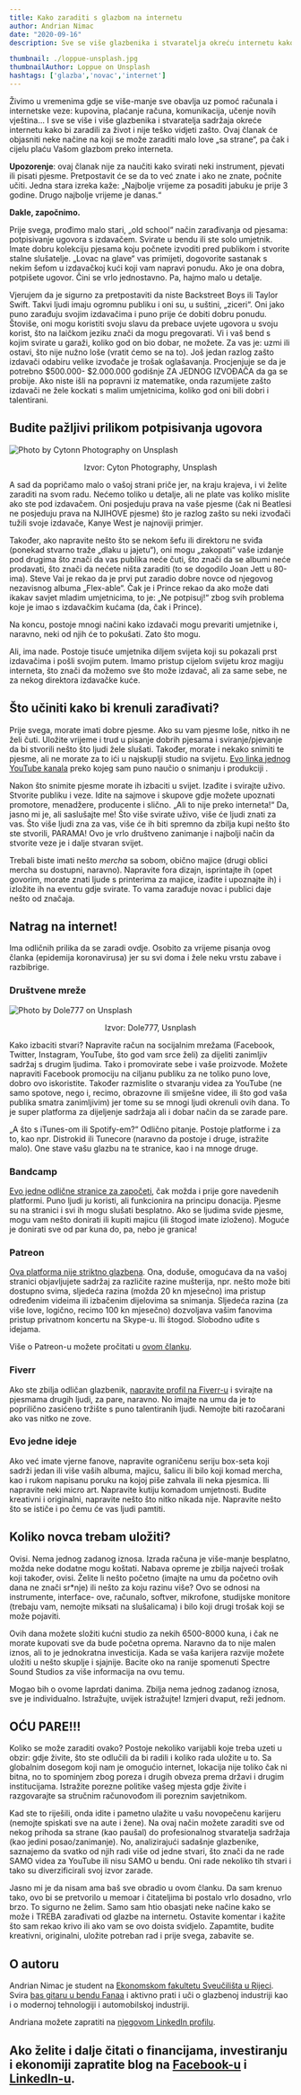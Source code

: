 ```yaml
---
title: Kako zaraditi s glazbom na internetu
author: Andrian Nimac
date: "2020-09-16"
description: Sve se više glazbenika i stvaratelja okreću internetu kako bi zaraditi novac za život. Ovaj članak će objasniti neke načine na koji se može zaraditi malo love „sa strane“, pa čak i cijelu plaću Vašom glazbom preko interneta.

thumbnail: ./loppue-unsplash.jpg
thumbnailAuthor: Loppue on Unsplash
hashtags: ['glazba','novac','internet']
---
```


Živimo u vremenima gdje se više-manje sve obavlja uz pomoć računala i internetske veze: kupovina, plaćanje računa, komunikacija, učenje novih vještina... I sve se više i više glazbenika i stvaratelja sadržaja okreće internetu kako bi zaradili za život i nije teško vidjeti zašto. Ovaj članak će objasniti neke načine na koji se može zaraditi malo love „sa strane“, pa čak i cijelu plaću Vašom glazbom preko interneta.


__Upozorenje__: ovaj članak nije za naučiti kako svirati neki instrument, pjevati ili pisati pjesme. Pretpostavit će se da to već znate i ako ne znate, počnite učiti. Jedna stara izreka kaže: „Najbolje vrijeme za posaditi jabuku je prije 3 godine. Drugo najbolje vrijeme je danas.“


__Dakle, započnimo.__

Prije svega, prođimo malo stari, „old school“ način zarađivanja od pjesama: potpisivanje ugovora s izdavačem. Svirate u bendu ili ste solo umjetnik. Imate dobru kolekciju pjesama koju počnete izvoditi pred publikom i stvorite stalne slušatelje. „Lovac na glave“ vas primijeti, dogovorite sastanak s nekim šefom u izdavačkoj kući koji vam napravi ponudu. Ako je ona dobra, potpišete ugovor. Čini se vrlo jednostavno. Pa, hajmo malo u detalje.

Vjerujem da je sigurno za pretpostaviti da niste Backstreet Boys ili Taylor Swift. Takvi ljudi imaju ogromnu publiku i oni su, u suštini, „ziceri“. Oni jako puno zarađuju svojim izdavačima i puno prije će dobiti dobru ponudu. Štoviše, oni mogu koristiti svoju slavu da prebace uvjete ugovora u svoju korist, što na laičkom jeziku znači da mogu pregovarati. Vi i vaš bend s kojim svirate u garaži, koliko god on bio dobar, ne možete. Za vas je: uzmi ili ostavi, što nije nužno loše (vratit ćemo se na to). Još jedan razlog zašto izdavači odabiru velike izvođače je trošak oglašavanja. Procjenjuje se da je potrebno $500.000- $2.000.000 godišnje ZA JEDNOG IZVOĐAČA da ga se probije. Ako niste išli na popravni iz matematike, onda razumijete zašto izdavači ne žele kockati s malim umjetnicima, koliko god oni bili dobri i talentirani.

## Budite pažljivi prilikom potpisivanja ugovora



![Photo by Cytonn Photography on Unsplash](./cytonn-photography-unsplash.jpg)
<p style="text-align: center;">Izvor: Cyton Photography, Unsplash</p>

A sad da popričamo malo o vašoj strani priče jer, na kraju krajeva, i vi želite zaraditi na svom radu. Nećemo toliko u detalje, ali ne plate vas koliko mislite ako ste pod izdavačem. Oni posjeduju prava na vaše pjesme (čak ni Beatlesi ne posjeduju prava na NJIHOVE pjesme) što je razlog zašto su neki izvođači tužili svoje izdavače, Kanye West je najnoviji primjer. 

Također, ako napravite nešto što se nekom šefu ili direktoru ne sviđa (ponekad stvarno traže „dlaku u jajetu“), oni mogu „zakopati“ vaše izdanje pod drugima što znači da vas publika neće čuti, što znači da se albumi neće prodavati, što znači da nećete ništa zaraditi (to se dogodilo Joan Jett u 80-ima). Steve Vai je rekao da je prvi put zaradio dobre novce od njegovog nezavisnog albuma „Flex-able“. Čak je i Prince rekao da ako može dati ikakav savjet mladim umjetnicima, to je: „Ne potpisuj!“ zbog svih problema koje je imao s izdavačkim kućama (da, čak i Prince). 

Na koncu, postoje mnogi načini kako izdavači mogu prevariti umjetnike i, naravno, neki od njih će to pokušati. Zato što mogu.

Ali, ima nade. Postoje tisuće umjetnika diljem svijeta koji su pokazali prst izdavačima i pošli svojim putem. Imamo pristup cijelom svijetu kroz magiju interneta, što znači da možemo sve što može izdavač, ali za same sebe, ne za nekog direktora izdavačke kuće.

## Što učiniti kako bi krenuli zarađivati?


Prije svega, morate imati dobre pjesme. Ako su vam pjesme loše, nitko ih ne želi čuti. Uložite vrijeme i trud u pisanje dobrih pjesama i sviranje/pjevanje da bi stvorili nešto što ljudi žele slušati. Također, morate i nekako snimiti te pjesme, ali ne morate za to ići u najskuplji studio na svijetu. <a href="https://www.youtube.com/user/SpectreSoundStudios" target="_blank" rel="noopener noreferrer">Evo linka jednog YouTube kanala</a> preko kojeg sam puno naučio o snimanju i produkciji .

Nakon što snimite pjesme morate ih izbaciti u svijet. Izađite i svirajte uživo. Stvorite publiku i veze. Idite na sajmove i skupove gdje možete upoznati promotore, menadžere, producente i slično. „Ali to nije preko interneta!“ Da, jasno mi je, ali saslušajte me! Što više svirate uživo, više će ljudi znati za vas. Što više ljudi zna za vas, više će ih biti spremno da zbilja kupi nešto što ste stvorili, PARAMA! Ovo je vrlo društveno zanimanje i najbolji način da stvorite veze je i dalje stvaran svijet. 

Trebali biste imati nešto *mercha* sa sobom, obično majice (drugi oblici mercha su dostupni, naravno). Napravite fora dizajn, isprintajte ih (opet govorim, morate znati ljude s printerima za majice, izađite i upoznajte ih) i izložite ih na eventu gdje svirate. To vama zarađuje novac i publici daje nešto od značaja.


## Natrag na internet!


Ima odličnih prilika da se zaradi ovdje. Osobito za vrijeme pisanja ovog članka (epidemija koronavirusa) jer su svi doma i žele neku vrstu zabave i razbibrige.

### Društvene mreže

![Photo by Dole777 on Unsplash](./dole777-unsplash.jpg)<p style="text-align: center;"> Izvor: Dole777, Usnplash</p>

Kako izbaciti stvari? Napravite račun na socijalnim mrežama (Facebook, Twitter, Instagram, YouTube, što god vam srce želi) za dijeliti zanimljiv sadržaj s drugim ljudima. Tako i promovirate sebe i vaše proizvode. Možete napraviti Facebook promociju na ciljanu publiku za ne toliko puno love, dobro ovo iskoristite. Također razmislite o stvaranju videa za YouTube (ne samo spotove, nego i, recimo, obrazovne ili smiješne videe, ili što god vaša publika smatra zanimljivim) jer tome su se mnogi ljudi okrenuli ovih dana. To je super platforma za dijeljenje sadržaja ali i dobar način da se zarade pare.

„A što s iTunes-om ili Spotify-em?“ Odlično pitanje. Postoje platforme i za to, kao npr. Distrokid ili Tunecore (naravno da postoje i druge, istražite malo). One stave vašu glazbu na te stranice, kao i na mnoge druge.

### Bandcamp

<a href="https://bandcamp.com/" target="_blank" rel="noopener noreferrer">
Evo jedne odlične stranice za započeti</a>, čak možda i prije gore navedenih platformi. Puno ljudi ju koristi, ali funkcionira na principu donacija. Pjesme su na stranici i svi ih mogu slušati besplatno. Ako se ljudima svide pjesme, mogu vam nešto donirati ili kupiti majicu (ili štogod imate izloženo). Moguće je donirati sve od par kuna do, pa, nebo je granica!

### Patreon

<a href="https://www.patreon.com/" target="_blank" rel="noopener noreferrer">Ova platforma nije striktno glazbena</a>. Ona, doduše, omogućava da na vašoj stranici objavljujete sadržaj za različite razine mušterija, npr. nešto može biti dostupno svima, sljedeća razina (možda 20 kn mjesečno) ima pristup određenim videima ili izbačenim dijelovima sa snimanja. Sljedeća razina (za više love, logično, recimo 100 kn mjesečno) dozvoljava vašim fanovima pristup privatnom koncertu na Skype-u. Ili štogod. Slobodno uđite s idejama.

Više o Patreon-u možete pročitati u <a href="https://www.luckyisgood.com/blog/patreon/" target="_blank" rel="noopener noreferrer">
ovom članku</a>.

### Fiverr

Ako ste zbilja odličan glazbenik, <a href="https://www.fiverr.com/" target="_blank" rel="noopener noreferrer">napravite profil na Fiverr-u</a> i svirajte na pjesmama drugih ljudi, za pare, naravno. No imajte na umu da je to poprilično zasićeno tržište s puno talentiranih ljudi. Nemojte biti razočarani ako vas nitko ne zove.

### Evo jedne ideje

Ako već imate vjerne fanove, napravite ograničenu seriju box-seta koji sadrži jedan ili više vaših albuma, majicu, šalicu ili bilo koji komad mercha, kao i rukom napisanu poruku na kojoj piše zahvala ili neka pjesmica. Ili napravite neki micro art. Napravite kutiju komadom umjetnosti. Budite kreativni i originalni, napravite nešto što nitko nikada nije. Napravite nešto što se ističe i po čemu će vas ljudi pamtiti.


## Koliko novca trebam uložiti?


Ovisi. Nema jednog zadanog iznosa. Izrada računa je više-manje besplatno, možda neke dodatne mogu koštati. Nabava opreme je zbilja najveći trošak koji također, ovisi. Želite li nešto početno (imajte na umu da početno ovih dana ne znači sr*nje) ili nešto za koju razinu više? Ovo se odnosi na instrumente, interface- ove, računalo, softver, mikrofone, studijske monitore (trebaju vam, nemojte miksati na slušalicama) i bilo koji drugi trošak koji se može pojaviti.

Ovih dana možete složiti kućni studio za nekih 6500-8000 kuna, i čak ne morate kupovati sve da bude početna oprema. Naravno da to nije malen iznos, ali to je jednokratna investicija. Kada se vaša karijera razvije možete uložiti u nešto skuplje i sjajnije. Bacite oko na ranije spomenuti Spectre Sound Studios za više informacija na ovu temu.

Mogao bih o ovome laprdati danima. Zbilja nema jednog zadanog iznosa, sve je individualno. Istražujte, uvijek istražujte! Izmjeri dvaput, reži jednom.


## OĆU PARE!!!


Koliko se može zaraditi ovako? Postoje nekoliko varijabli koje treba uzeti u obzir: gdje živite, što ste odlučili da bi radili i koliko rada uložite u to. Sa globalnim dosegom koji nam je omogućio internet, lokacija nije toliko čak ni bitna, no to spominjem zbog poreza i drugih obveza prema državi i drugim institucijama. Istražite porezne politike vašeg mjesta gdje živite i razgovarajte sa stručnim računovođom ili poreznim savjetnikom.

Kad ste to riješili, onda idite i pametno ulažite u vašu novopečenu karijeru (nemojte spiskati sve na aute i žene). Na ovaj način možete zaraditi sve od nekog prihoda sa strane (kao paušal) do profesionalnog stvaratelja sadržaja (kao jedini posao/zanimanje). No, analizirajući sadašnje glazbenike, saznajemo da svatko od njih radi više od jedne stvari, što znači da ne rade SAMO videa za YouTube ili nisu SAMO u bendu. Oni rade nekoliko tih stvari i tako su diverzificirali svoj izvor zarade.


Jasno mi je da nisam ama baš sve obradio u ovom članku. Da sam krenuo tako, ovo bi se pretvorilo u memoar i čitateljima bi postalo vrlo dosadno, vrlo brzo. To sigurno ne želim. Samo sam htio obasjati neke načine kako se može i TREBA zarađivati od glazbe na internetu. Ostavite komentar i kažite što sam rekao krivo ili ako vam se ovo doista svidjelo. Zapamtite, budite kreativni, originalni, uložite potreban rad i prije svega, zabavite se. 


## O autoru


Andrian Nimac je student na <a href="https://www.efri.uniri.hr/" target="_blank" rel="noopener noreferrer">Ekonomskom fakultetu Sveučilišta u Rijeci</a>. Svira <a href="https://www.facebook.com/fanaaband/" target="_blank" rel="noopener noreferrer">bas gitaru u bendu Fanaa</a> i aktivno prati i uči o glazbenoj industriji kao i o modernoj tehnologiji i automobilskoj industriji.

Andriana možete zapratiti na <a href="https://www.linkedin.com/in/andrian-nimac-7745361b6/" target="_blank" rel="noopener noreferrer">njegovom LinkedIn profilu</a>.


Ako želite i dalje čitati o financijama, investiranju i ekonomiji zapratite blog na <a href="https://www.facebook.com/Pri%C4%8Dajmo-o-novcu-103037651540688" target="_blank" rel="noopener noreferrer">Facebook-u</a> i <a href="https://www.linkedin.com/in/dorian-ante%C5%A1i%C4%87-5255361a0/" target="_blank" rel="noopener noreferrer">LinkedIn-u</a>.
-